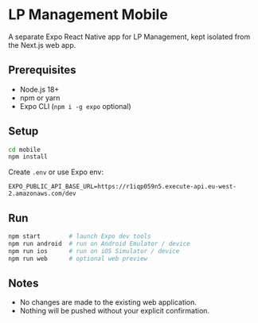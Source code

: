 # LP Management Mobile

A separate Expo React Native app for LP Management, kept isolated from the Next.js web app.

## Prerequisites
- Node.js 18+
- npm or yarn
- Expo CLI (`npm i -g expo` optional)

## Setup
```bash
cd mobile
npm install
```

Create `.env` or use Expo env:
```
EXPO_PUBLIC_API_BASE_URL=https://r1iqp059n5.execute-api.eu-west-2.amazonaws.com/dev
```

## Run
```bash
npm start        # launch Expo dev tools
npm run android  # run on Android Emulator / device
npm run ios      # run on iOS Simulator / device
npm run web      # optional web preview
```

## Notes
- No changes are made to the existing web application.
- Nothing will be pushed without your explicit confirmation.
